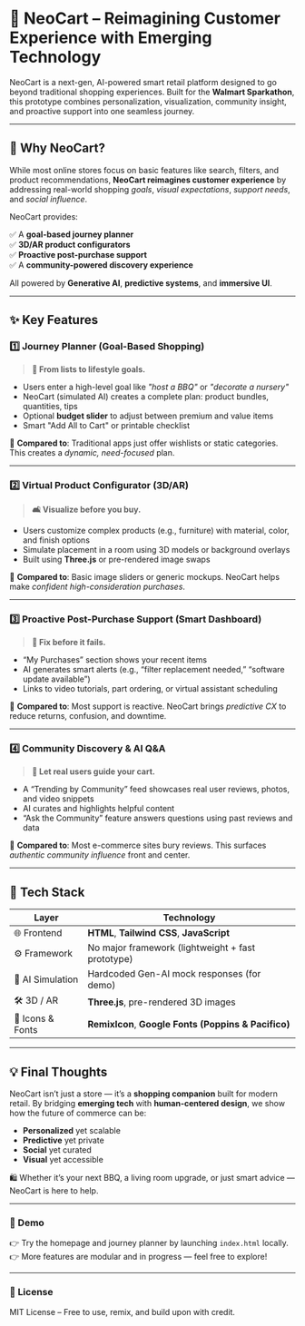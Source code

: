 # 🛒 NeoCart – Reimagining Customer Experience with Emerging Technology

NeoCart is a next-gen, AI-powered smart retail platform designed to go beyond traditional shopping experiences. Built for the **Walmart Sparkathon**, this prototype combines personalization, visualization, community insight, and proactive support into one seamless journey.

---

## 🚀 Why NeoCart?

While most online stores focus on basic features like search, filters, and product recommendations, **NeoCart reimagines customer experience** by addressing real-world shopping *goals*, *visual expectations*, *support needs*, and *social influence*.

NeoCart provides:

✅ A **goal-based journey planner**  
✅ **3D/AR product configurators**  
✅ **Proactive post-purchase support**  
✅ A **community-powered discovery experience**

All powered by **Generative AI**, **predictive systems**, and **immersive UI**.

---

## ✨ Key Features

### 1️⃣ Journey Planner (Goal-Based Shopping)
> **🧠 From lists to lifestyle goals.**

- Users enter a high-level goal like *"host a BBQ"* or *"decorate a nursery"*
- NeoCart (simulated AI) creates a complete plan: product bundles, quantities, tips
- Optional **budget slider** to adjust between premium and value items
- Smart "Add All to Cart" or printable checklist

🔄 **Compared to**: Traditional apps just offer wishlists or static categories. This creates a *dynamic, need-focused* plan.

---

### 2️⃣ Virtual Product Configurator (3D/AR)
> **🛋️ Visualize before you buy.**

- Users customize complex products (e.g., furniture) with material, color, and finish options
- Simulate placement in a room using 3D models or background overlays
- Built using **Three.js** or pre-rendered image swaps

🔄 **Compared to**: Basic image sliders or generic mockups. NeoCart helps make *confident high-consideration purchases*.

---

### 3️⃣ Proactive Post-Purchase Support (Smart Dashboard)
> **🔔 Fix before it fails.**

- “My Purchases” section shows your recent items
- AI generates smart alerts (e.g., “filter replacement needed,” “software update available”)
- Links to video tutorials, part ordering, or virtual assistant scheduling

🔄 **Compared to**: Most support is reactive. NeoCart brings *predictive CX* to reduce returns, confusion, and downtime.

---

### 4️⃣ Community Discovery & AI Q&A
> **💬 Let real users guide your cart.**

- A “Trending by Community” feed showcases real user reviews, photos, and video snippets
- AI curates and highlights helpful content
- “Ask the Community” feature answers questions using past reviews and data

🔄 **Compared to**: Most e-commerce sites bury reviews. This surfaces *authentic community influence* front and center.

---

## 🧰 Tech Stack

| Layer | Technology |
|-------|------------|
| 🌐 Frontend | **HTML**, **Tailwind CSS**, **JavaScript** |
| ⚙️ Framework | No major framework (lightweight + fast prototype) |
| 🧠 AI Simulation | Hardcoded Gen-AI mock responses (for demo) |
| 🛠️ 3D / AR | **Three.js**, pre-rendered 3D images |
| 📱 Icons & Fonts | **RemixIcon**, **Google Fonts (Poppins & Pacifico)** |

---

## 💡 Final Thoughts

NeoCart isn’t just a store — it’s a **shopping companion** built for modern retail. By bridging **emerging tech** with **human-centered design**, we show how the future of commerce can be:

- **Personalized** yet scalable  
- **Predictive** yet private  
- **Social** yet curated  
- **Visual** yet accessible

🛍️ Whether it’s your next BBQ, a living room upgrade, or just smart advice — NeoCart is here to help.

---

### 📌 Demo

👉 Try the homepage and journey planner by launching `index.html` locally.  
👉 More features are modular and in progress — feel free to explore!

---

### 📄 License

MIT License – Free to use, remix, and build upon with credit.


